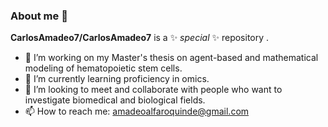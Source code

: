 ### About me 👋


**CarlosAmadeo7/CarlosAmadeo7** is a ✨ _special_ ✨ repository .

- 🔭 I’m working on my Master's thesis on agent-based and mathematical modeling of hematopoietic stem cells. 
- 🌱 I’m currently learning proficiency in omics.
- 👯 I’m looking to meet and collaborate with people who want to investigate biomedical and biological fields.
- 📫 How to reach me: amadeoalfaroquinde@gmail.com



